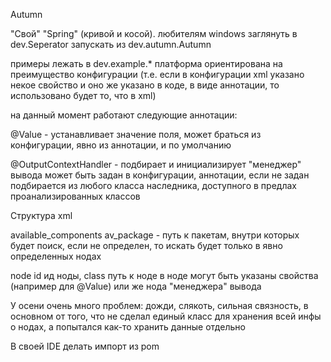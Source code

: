 Autumn

"Свой" "Spring" (кривой и косой). 
любителям windows заглянуть в dev.Seperator
запускать из dev.autumn.Autumn

примеры лежать в dev.example.*
платформа ориентирована на преимущество конфигурации (т.е. если в 
конфигурации xml указано некое свойство и оно же указано в коде, в виде 
аннотации, то использовано будет то, что в xml)

на данный момент работают следующие аннотации:

@Value - устанавливает значение поля, может браться из конфигурации, явно 
из аннотации, и по умолчанию

@OutputContextHandler - подбирает и инициализирует "менеджер" вывода
может быть задан в конфигурации, аннотации, если не задан подбирается из 
любого класса наследника, доступного в предлах проанализированных классов

Структура xml

available_components av_package - путь к пакетам, внутри которых будет поиск,
если не определен, то искать будет только в явно определенных нодах

node id ид ноды, 
     class путь к ноде
в ноде могут быть указаны свойства (например для @Value) или же нода "менеджера"
вывода


У осени очень много проблем: дожди, слякоть, сильная связность, в основном от 
того, что не сделал единый класс для хранения всей инфы о нодах, а попытался
как-то хранить данные отдельно

В своей IDE делать импорт из pom

